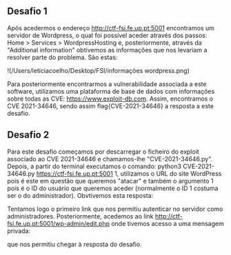## Desafio 1
Após acedermos o endereço http://ctf-fsi.fe.up.pt:5001 encontramos um servidor de Wordpress, o qual foi possível aceder através dos passos: Home > Services > WordpressHosting e, posteriormente, através da "Additional information" obtivemos as informações que nos levariam a resolver parte do problema. São estas:

!(/Users/leticiacoelho/Desktop/FSI/informações wordpress.png)

Para posteriormente encontrarmos a vulnerabilidade associada a este software, utilizamos uma plataforma de base de dados com informações sobre todas as CVE: https://www.exploit-db.com.
Assim, encontramos o CVE 2021-34646, sendo assim flag{CVE-2021-34646} a resposta a este desafio.

## Desafio 2
Para este desafio começamos por descarregar o ficheiro do exploit associado ao CVE 2021-34646 e chamamos-lhe "CVE-2021-34646.py".
Depois, a partir do terminal executamos o comando: python3 CVE-2021-34646.py https://ctf-fsi.fe.up.pt:5001 1, utilizamos o URL do site WordPress pois é este em questão que queremos "atacar" e também o argumento 1 pois é o ID do usuário que queremos aceder (normalmente o ID 1 costuma ser o do administrador).
Obvtivemos esta resposta:

Tentamos logo o primeiro link que nos permitiu autenticar no servidor como administradores.
Posteriormente, acedemos ao link http://ctf-fsi.fe.up.pt:5001/wp-admin/edit.php onde tivemos acesso a uma mensagem privada:

que nos permitiu chegar à resposta do desafio.

